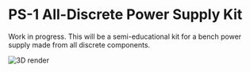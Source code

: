 PS-1 All-Discrete Power Supply Kit
==================================

Work in progress. This will be a semi-educational kit for a bench power
supply made from all discrete components.

![3D render](https://raw.github.com/c4757p/ps1/gh-pages/images/pcb-render.png)
